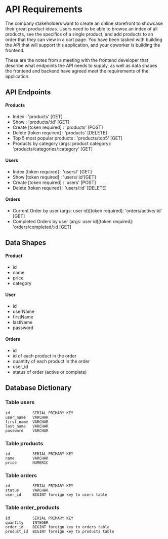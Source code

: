 # API Requirements
The company stakeholders want to create an online storefront to showcase their great product ideas. Users need to be able to browse an index of all products, see the specifics of a single product, and add products to an order that they can view in a cart page. You have been tasked with building the API that will support this application, and your coworker is building the frontend.

These are the notes from a meeting with the frontend developer that describe what endpoints the API needs to supply, as well as data shapes the frontend and backend have agreed meet the requirements of the application. 

## API Endpoints
#### Products
- Index                                        : 'products' [GET] 
- Show                                         : 'products/:id' [GET]
- Create [token required]                      : 'products' [POST]
- Delete [token required]                      : 'products' [DELETE]
- Top 5 most popular products                  : 'products/top5' [GET]     
- Products by category (args: product category): 'products/categories/:category' [GET]

#### Users
- Index [token required]                       : 'users/' [GET] 
- Show [token required]                        : 'users/:id'[GET]
- Create [token required]                      : 'users' [POST]
- Delete [token required]                      : 'users/:id' [DELETE]

#### Orders
- Current Order by user (args: user id)[token required]:
    'orders/active/:id' [GET] 
- Completed Orders by user (args: user id)[token required]:
    'orders/completed/:id [GET]

## Data Shapes
#### Product
- id 
- name
- price
- category

#### User
- id
- userName
- firstName
- lastName
- password

#### Orders
- id
- id of each product in the order
- quantity of each product in the order
- user_id
- status of order (active or complete)

## Database Dictionary

### Table users
    id          SERIAL PRIMARY KEY
    user_name   VARCHAR
    first_name  VARCHAR
    last_name   VARCHAR
    password    VARCHAR 

### Table products
    id          SERIAL PRIMARY KEY
    name        VARCHAR
    price       NUMERIC

### Table orders
    id          SERIAL PRIMARY KEY
    status      VARCHAR
    user_id     BIGINT foreign key to users table

### Table order_products
    id          SERIAL PRIMARY KEY
    quantity    INTEGER
    order_id    BIGINT foreign key to orders table
    product_id  BIGINT foreign key to products table

